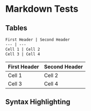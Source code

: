 # Markdown Tests

## Tables

~~~markdown
First Header | Second Header
--- | ---
Cell 1 | Cell 2
Cell 3 | Cell 4

~~~

First Header | Second Header
--- | ---
Cell 1 | Cell 2
Cell 3 | Cell 4

## Syntax Highlighting


